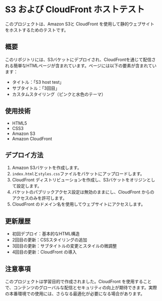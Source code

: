 # S3 および CloudFront ホストテスト

このプロジェクトは、Amazon S3と CloudFront を使用して静的ウェブサイトをホストするためのテストです。

## 概要

このリポジトリには、S3バケットにデプロイされ、CloudFrontを通じて配信される簡単なHTMLページが含まれています。ページには以下の要素が含まれています：

- タイトル：「S3 host test」
- サブタイトル：「3回目」
- カスタムスタイリング（ピンクと水色のテーマ）

## 使用技術

- HTML5
- CSS3
- Amazon S3
- Amazon CloudFront

## デプロイ方法

1. Amazon S3バケットを作成します。
2. `index.html`と`styles.css`ファイルをバケットにアップロードします。
3. CloudFront ディストリビューションを作成し、S3バケットをオリジンとして設定します。
4. バケットのパブリックアクセス設定は無効のままにし、CloudFront からのアクセスのみを許可します。
5. CloudFront のドメイン名を使用してウェブサイトにアクセスします。

## 更新履歴

- 初回デプロイ：基本的なHTML構造
- 2回目の更新：CSSスタイリングの追加
- 3回目の更新：サブタイトルの変更とスタイルの微調整
- 4回目の更新：CloudFront の導入

## 注意事項

このプロジェクトは学習目的で作成されました。CloudFront を使用することで、コンテンツのグローバルな配信とセキュリティの向上が期待できます。実際の本番環境での使用には、さらなる最適化が必要になる場合があります。
